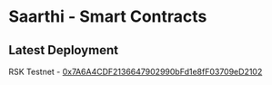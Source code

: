 # Saarthi - Smart Contracts

## Latest Deployment

RSK Testnet - [0x7A6A4CDF2136647902990bFd1e8fF03709eD2102](https://explorer.testnet.rsk.co/address/0x7A6A4CDF2136647902990bFd1e8fF03709eD2102)

